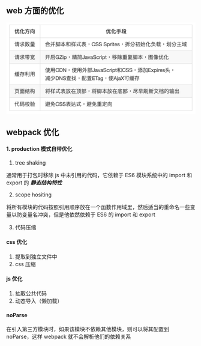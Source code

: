 ## web 方面的优化

![优化](static/optimize.jpg)

## webpack 优化

#### 1. production 模式自带优化

1. tree shaking

通常用于打包时移除 js 中未引用的代码，它依赖于 ES6 模块系统中的 import 和 export 的 ***静态结构特性***

2. scope hositing

将所有模块的代码按照引用顺序放在一个函数作用域里，然后适当的重命名一些变量以防变量名冲突，但是他依然依赖于 ES6 的 import 和 export

3. 代码压缩

#### css 优化

1. 提取到独立文件中
2. css 压缩

#### js 优化

1. 抽取公共代码
2. 动态导入（懒加载）

#### noParse

在引入第三方模块时，如果该模块不依赖其他模块，则可以将其配置到 noParse，这样 webpack 就不会解析他们的依赖关系

